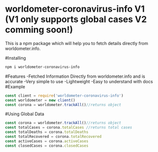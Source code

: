 # worldometer-coronavirus-info V1 (V1 only supports global cases V2 comming soon!)
This is a npm package which will help you to fetch details directly from worldometer.info.

#Installing
```bash
npm i worldometer-coronavirus-info
```
#Features
-Fetched Information Directly from worldometer.info and is accurate
-Very simple to use
-Lightweight
-Easy to understand with docs
#Example
```js
const client = require('worldometer-coronavirus-info')
const worldometer = new client()
const corona = worldometer.trackAll()//returns object
```
#Using Global Data
```js
const corona = worldometer.trackAll()//returns object
const totalCases = corona.totalCases //returns total cases
const totalDeaths = corona.totalDeaths
const totalRecovered = corona.totalRecovered
const activeCases = corona.activeCases
const closedCases = corona.closedCases
```
